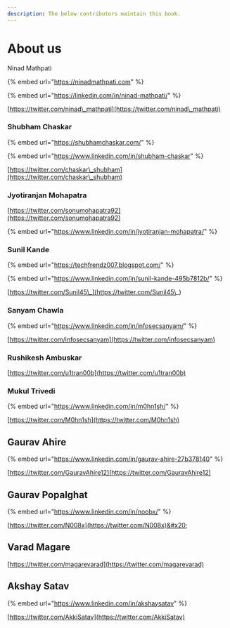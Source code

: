 ```yaml
---
description: The below contributors maintain this book.
---
```


# About us

Ninad Mathpati

{% embed url="https://ninadmathpati.com" %}

{% embed url="https://linkedin.com/in/ninad-mathpati/" %}

[https://twitter.com/ninad\_mathpati](https://twitter.com/ninad\_mathpati)

### Shubham Chaskar

{% embed url="https://shubhamchaskar.com/" %}

{% embed url="https://www.linkedin.com/in/shubham-chaskar" %}

[https://twitter.com/chaskar\_shubham](https://twitter.com/chaskar\_shubham)

### Jyotiranjan Mohapatra

[https://twitter.com/sonumohapatra92](https://twitter.com/sonumohapatra92)

{% embed url="https://www.linkedin.com/in/jyotiranjan-mohapatra/" %}

### Sunil Kande

{% embed url="https://techfrendz007.blogspot.com/" %}

{% embed url="https://www.linkedin.com/in/sunil-kande-495b7812b/" %}

[https://twitter.com/Sunil45\_](https://twitter.com/Sunil45\_)

### Sanyam Chawla

{% embed url="https://www.linkedin.com/in/infosecsanyam/" %}

[https://twitter.com/infosecsanyam](https://twitter.com/infosecsanyam)

### Rushikesh Ambuskar

[https://twitter.com/u1tran00b](https://twitter.com/u1tran00b)

### Mukul Trivedi

{% embed url="https://www.linkedin.com/in/m0hn1sh/" %}

[https://twitter.com/M0hn1sh](https://twitter.com/M0hn1sh)

## Gaurav Ahire

{% embed url="https://www.linkedin.com/in/gaurav-ahire-27b378140" %}

[https://twitter.com/GauravAhire12](https://twitter.com/GauravAhire12)

## Gaurav Popalghat

{% embed url="https://www.linkedin.com/in/noobx/" %}

[https://twitter.com/N008x](https://twitter.com/N008x)&#x20;

## Varad Magare

[https://twitter.com/magarevarad](https://twitter.com/magarevarad)

## Akshay Satav

{% embed url="https://www.linkedin.com/in/akshaysatav" %}

[https://twitter.com/AkkiSatav](https://twitter.com/AkkiSatav)
